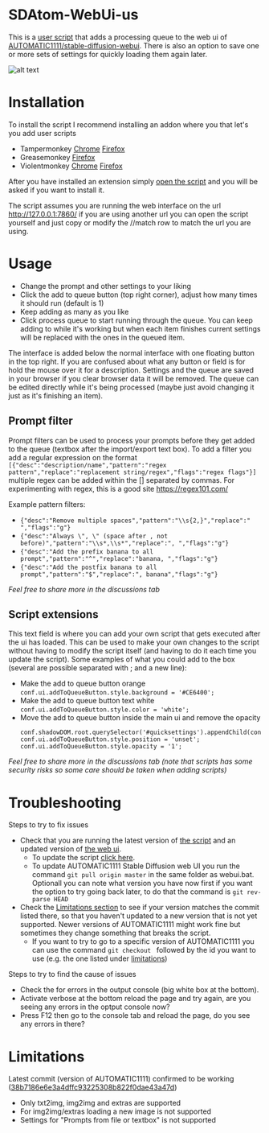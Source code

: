 # SDAtom-WebUi-us

This is a [user script](https://en.wikipedia.org/wiki/Userscript) that adds a processing queue to the web ui of [AUTOMATIC1111/stable-diffusion-webui](https://github.com/AUTOMATIC1111/stable-diffusion-webui). There is also an option to save one or more sets of settings for quickly loading them again later. 

![alt text](https://github.com/Kryptortio/SDAtom-WebUi-us/blob/main/screenshot.png?raw=true)

# Installation

To install the script I recommend installing an addon where you that let's you add user scripts 

* Tampermonkey [Chrome](https://chrome.google.com/webstore/detail/tampermonkey/dhdgffkkebhmkfjojejmpbldmpobfkfo) [Firefox](https://addons.mozilla.org/en-US/firefox/addon/tampermonkey/)
* Greasemonkey [Firefox](https://addons.mozilla.org/en-US/firefox/addon/greasemonkey/)
* Violentmonkey [Chrome](https://chrome.google.com/webstore/detail/violentmonkey/jinjaccalgkegednnccohejagnlnfdag) [Firefox](https://addons.mozilla.org/en-US/firefox/addon/violentmonkey/)

After you have installed an extension simply [open the script](https://raw.githubusercontent.com/Kryptortio/SDAtom-WebUi-us/main/SDAtom-WebUi-us.user.js) and you will be asked if you want to install it.

The script assumes you are running the web interface on the url http://127.0.0.1:7860/ if you are using another url you can open the script yourself and just copy or modify the //match row to match the url you are using.

# Usage

* Change the prompt and other settings to your liking
* Click the add to queue button (top right corner), adjust how many times it should run (default is 1)
* Keep adding as many as you like
* Click process queue to start running through the queue. You can keep adding to while it's working but when each item finishes current settings will be replaced with the ones in the queued item.

The interface is added below the normal interface with one floating button in the top right. If you are confused about what any button or field is for hold the mouse over it for a description. Settings and the queue are saved in your browser if you clear browser data it will be removed. The queue can be edited directly while it's being processed (maybe just avoid changing it just as it's finishing an item).

## Prompt filter

Prompt filters can be used to process your prompts before they get added to the queue (textbox after the import/export text box). To add a filter you add a regular expression on the format `[{"desc":"description/name","pattern":"regex pattern","replace":"replacement string/regex","flags":"regex flags"}]` multiple regex can be added within the [] separated by commas. For experimenting with regex, this is a good site https://regex101.com/

Example pattern filters:
* `{"desc":"Remove multiple spaces","pattern":"\\s{2,}","replace":" ","flags":"g"}`
* `{"desc":"Always \", \" (space after , not before)","pattern":"\\s*,\\s*","replace":", ","flags":"g"}`
* `{"desc":"Add the prefix banana to all prompt","pattern":"^","replace":"banana, ","flags":"g"}`
* `{"desc":"Add the postfix banana to all prompt","pattern":"$","replace":", banana","flags":"g"}`

*Feel free to share more in the discussions tab*

## Script extensions

This text field is where you can add your own script that gets executed after the ui has loaded. This can be used to make your own changes to the script without having to modify the script itself (and having to do it each time you update the script). Some examples of what you could add to the box (several are possible separated with ; and a new line):

* Make the add to queue button orange `conf.ui.addToQueueButton.style.background = '#CE6400';`
* Make the add to queue button text white `conf.ui.addToQueueButton.style.color = 'white';`
* Move the add to queue button inside the main ui and remove the opacity
	```
	conf.shadowDOM.root.querySelector('#quicksettings').appendChild(conf.ui.addToQueueButton);
	conf.ui.addToQueueButton.style.position = 'unset';
	conf.ui.addToQueueButton.style.opacity = '1';
	```
*Feel free to share more in the discussions tab (note that scripts has some security risks so some care should be taken when adding scripts)*


# Troubleshooting

Steps to try to fix issues

* Check that you are running the latest version of [the script](https://raw.githubusercontent.com/Kryptortio/SDAtom-WebUi-us/main/SDAtom-WebUi-us.user.js) and an updated version of [the web ui](https://github.com/AUTOMATIC1111/stable-diffusion-webui/).
	* To update the script [click here](https://raw.githubusercontent.com/Kryptortio/SDAtom-WebUi-us/main/SDAtom-WebUi-us.user.js).
	* To update AUTOMATIC1111 Stable Diffusion web UI you run the command `git pull origin master` in the same folder as webui.bat. Optionall you can note what version you have now first if you want the option to try going back later, to do that the command is `git rev-parse HEAD`
* Check the [Limitations section](https://github.com/Kryptortio/SDAtom-WebUi-us#limitations) to see if your version matches the commit listed there, so that you haven't updated to a new version that is not yet supported. Newer versions of AUTOMATIC1111 might work fine but sometimes they change something that breaks the script.
	* If you want to try to go to a specific version of AUTOMATIC1111 you can use the command `git checkout ` followed by the id you want to use (e.g. the one listed under [limitations](https://github.com/Kryptortio/SDAtom-WebUi-us#limitations))

Steps to try to find the cause of issues

* Check the for errors in the output console (big white box at the bottom).
* Activate verbose at the bottom reload the page and try again, are you seeing any errors in the optput console now?
* Press F12 then go to the console tab and reload the page, do you see any errors in there?


# Limitations

Latest commit (version of AUTOMATIC1111) confirmed to be working ([38b7186e6e3a4dffc93225308b822f0dae43a47d](https://github.com/AUTOMATIC1111/stable-diffusion-webui/commit/38b7186e6e3a4dffc93225308b822f0dae43a47d))

* Only txt2img, img2img and extras are supported
* For img2img/extras loading a new image is not supported
* Settings for "Prompts from file or textbox" is not supported